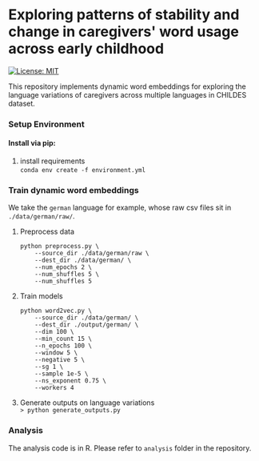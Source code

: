 # Exploring patterns of stability and change in caregivers' word usage across early childhood

[![License: MIT](https://img.shields.io/badge/License-MIT-yellow.svg)](https://opensource.org/licenses/MIT)

This repository implements dynamic word embeddings for exploring the language variations of caregivers across multiple languages in CHILDES dataset. 

### Setup Environment

#### Install via pip:
1. install requirements </br>
   ```conda env create -f environment.yml```

### Train dynamic word embeddings

We take the `german` language for example, whose raw csv files sit in `./data/german/raw/`.

1. Preprocess data </br>

   ```shell
   python preprocess.py \
       --source_dir ./data/german/raw \
       --dest_dir ./data/german/ \
       --num_epochs 2 \
       --num_shuffles 5 \
       --num_shuffles 5       
   ```

2. Train models </br>
   ```shell
   python word2vec.py \
       --source_dir ./data/german/ \
       --dest_dir ./output/german/ \
       --dim 100 \
       --min_count 15 \
       --n_epochs 100 \
       --window 5 \
       --negative 5 \
       --sg 1 \
       --sample 1e-5 \
       --ns_exponent 0.75 \
       --workers 4
   ```

3. Generate outputs on language variations  </br>
   ```> python generate_outputs.py```

### Analysis

The analysis code is in R. Please refer to `analysis` folder in the repository. 
